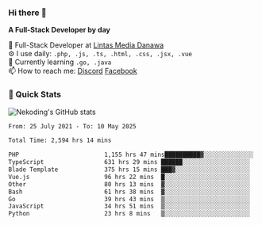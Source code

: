 ### Hi there 👋

**A Full-Stack Developer by day**

🔭 Full-Stack Developer at [Lintas Media Danawa](https://www.lintasmediadanawa.com/)  
⚙️ I use daily: `.php, .js, .ts, .html, .css, .jsx, .vue`  
🌱 Currently learning `.go, .java`  
📫 How to reach me: [Discord](https://discordapp.com/users/984448732999327766)  [Facebook](https://fb.me/tyvandi)  

### 🚀 Quick Stats  

![Nekoding's GitHub stats](https://github-readme-stats.vercel.app/api?username=nekoding&show_icons=true)

<!--START_SECTION:waka-->

```txt
From: 25 July 2021 - To: 10 May 2025

Total Time: 2,594 hrs 14 mins

PHP                        1,155 hrs 47 mins██████████▓░░░░░░░░░░░░░░   43.22 %
TypeScript                 631 hrs 29 mins ██████░░░░░░░░░░░░░░░░░░░   23.61 %
Blade Template             375 hrs 15 mins ███▓░░░░░░░░░░░░░░░░░░░░░   14.03 %
Vue.js                     96 hrs 22 mins  █░░░░░░░░░░░░░░░░░░░░░░░░   03.60 %
Other                      80 hrs 13 mins  ▓░░░░░░░░░░░░░░░░░░░░░░░░   03.00 %
Bash                       61 hrs 38 mins  ▓░░░░░░░░░░░░░░░░░░░░░░░░   02.30 %
Go                         39 hrs 43 mins  ▒░░░░░░░░░░░░░░░░░░░░░░░░   01.49 %
JavaScript                 34 hrs 51 mins  ▒░░░░░░░░░░░░░░░░░░░░░░░░   01.30 %
Python                     23 hrs 8 mins   ▒░░░░░░░░░░░░░░░░░░░░░░░░   00.86 %
```

<!--END_SECTION:waka-->

<!--
**nekoding/nekoding** is a ✨ _special_ ✨ repository because its `README.md` (this file) appears on your GitHub profile.

Here are some ideas to get you started:

- 🔭 I’m currently working on ...
- 🌱 I’m currently learning ...
- 👯 I’m looking to collaborate on ...
- 🤔 I’m looking for help with ...
- 💬 Ask me about ...
- 📫 How to reach me: ...
- 😄 Pronouns: ...
- ⚡ Fun fact: ...
-->
